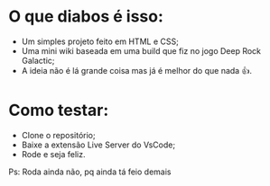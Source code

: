 # O que diabos é isso: 
- Um simples projeto feito em HTML e CSS;
- Uma mini wiki baseada em uma build que fiz no jogo Deep Rock Galactic;
- A ideia não é lá grande coisa mas já é melhor do que nada 👍.


# Como testar: 
- Clone o repositório;
- Baixe a extensão Live Server do VsCode;
- Rode e seja feliz.

Ps: Roda ainda não, pq ainda tá feio demais
